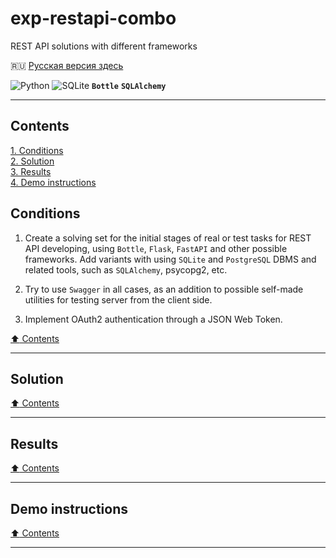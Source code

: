 # exp-restapi-combo
REST API solutions with different frameworks

:ru: [Русская версия здесь](README_RU.md)

![Python](https://img.shields.io/badge/python-3670A0?style=plastic&logo=python&logoColor=ffdd54)
![SQLite](https://img.shields.io/badge/sqlite-%2307405e.svg?style=plastic&logo=sqlite&logoColor=white)
**`Bottle`**
**`SQLAlchemy`**

----

## Contents ##

[1. Conditions](#conditions)    
[2. Solution](#solution)    
[3. Results](#results)    
[4. Demo instructions](#demo-instructions)    

## Conditions ##

1. Create a solving set for the initial stages of real or test tasks for REST
API developing, using `Bottle`, `Flask`, `FastAPI` and other possible
frameworks. Add variants with using `SQLite` and `PostgreSQL` DBMS and related
tools, such as `SQLAlchemy`, psycopg2, etc.

2. Try to use `Swagger` in all cases, as an addition to possible self-made
utilities for testing server from the client side.

3. Implement OAuth2 authentication through a JSON Web Token.

[:arrow_up: Contents](#contents)

----

## Solution ##

[:arrow_up: Contents](#contents)

----

## Results ##

[:arrow_up: Contents](#contents)

----

## Demo instructions ##

[:arrow_up: Contents](#contents)

----
